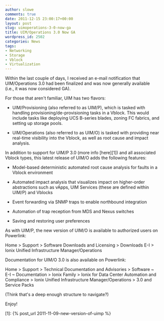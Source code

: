 ```yaml
---
author: slowe
comments: true
date: 2011-12-15 23:00:17+00:00
layout: post
slug: uimoperations-3-0-now-ga
title: UIM/Operations 3.0 Now GA
wordpress_id: 2502
categories: News
tags:
- Networking
- Storage
- Vblock
- Virtualization
---
```


Within the last couple of days, I received an e-mail notification that UIM/Operations 3.0 had been finalized and was now generally available (i.e., it was now considered GA).

For those that aren't familiar, UIM has two flavors:

* UIM/Provisioning (also referred to as UIM/P), which is tasked with handling provisioning/de-provisioning tasks in a Vblock. This would include tasks like deploying UCS B-series blades, zoning FC fabrics, and setting up storage pools.

* UIM/Operations (also referred to as UIM/O) is tasked with providing near real-time visibility into the Vblock, as well as root cause and impact analysis.

In addition to support for UIM/P 3.0 (more info [here][1]) and all associated Vblock types, this latest release of UIM/O adds the following features:

* Model-based deterministic automated root cause analysis for faults in a Vblock environment

* Automated impact analysis that visualizes impact on higher-order abstractions such as vApps, UIM Services (these are defined within UIM/P) and Vblocks

* Event forwarding via SNMP traps to enable northbound integration

* Automation of trap reception from MDS and Nexus switches

* Saving and restoring user preferences

As with UIM/P, the new version of UIM/O is available to authorized users on Powerlink:

Home > Support > Software Downloads and Licensing > Downloads E-I > Ionix Unified Infrastructure Manager/Operations

Documentation for UIM/O 3.0 is also available on Powerlink:

Home > Support > Technical Documentation and Advisories > Software ~ E-I ~ Documentation > Ionix Family > Ionix for Data Center Automation and Compliance > Ionix Unified Infrastructure Manager/Operations > 3.0 and Service Packs

(Think that's a deep enough structure to navigate?)

Enjoy!

[1]: {% post_url 2011-11-09-new-version-of-uimp %}
